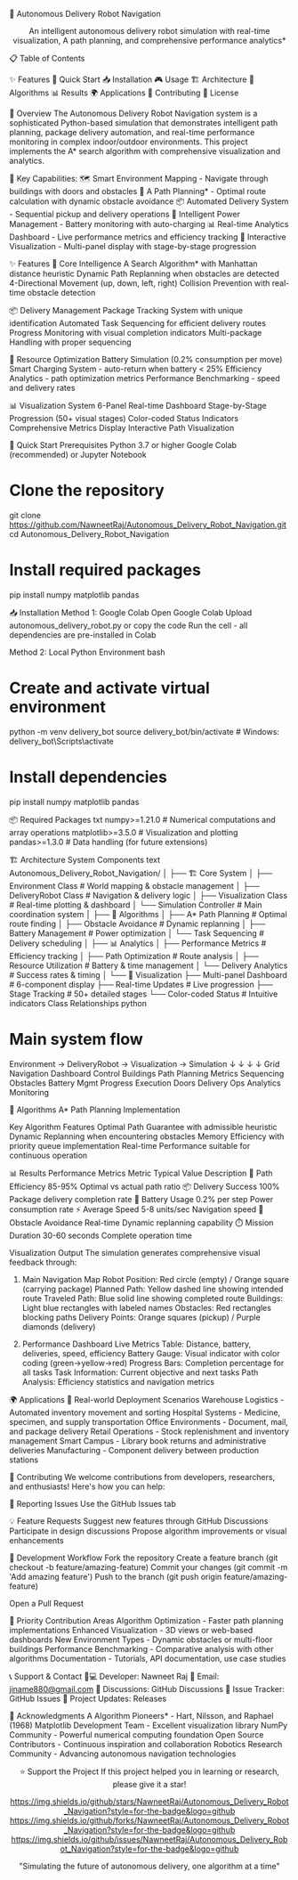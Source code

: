 🤖 Autonomous Delivery Robot Navigation
<div align="center">
    
An intelligent autonomous delivery robot simulation with real-time visualization, A path planning, and comprehensive performance analytics*

</div>
📋 Table of Contents

✨ Features
🚀 Quick Start
📥 Installation
🎮 Usage
🏗️ Architecture
🧠 Algorithms
📊 Results
🌍 Applications
🤝 Contributing
📜 License

🎯 Overview
The Autonomous Delivery Robot Navigation system is a sophisticated Python-based simulation that demonstrates intelligent path planning, package delivery automation, and real-time performance monitoring in complex indoor/outdoor environments. This project implements the A* search algorithm with comprehensive visualization and analytics.

🎯 Key Capabilities:
🗺️ Smart Environment Mapping - Navigate through buildings with doors and obstacles
🧭 A Path Planning* - Optimal route calculation with dynamic obstacle avoidance
📦 Automated Delivery System - Sequential pickup and delivery operations
🔋 Intelligent Power Management - Battery monitoring with auto-charging
📊 Real-time Analytics Dashboard - Live performance metrics and efficiency tracking
🎨 Interactive Visualization - Multi-panel display with stage-by-stage progression

✨ Features
🧠 Core Intelligence
A Search Algorithm* with Manhattan distance heuristic
Dynamic Path Replanning when obstacles are detected
4-Directional Movement (up, down, left, right)
Collision Prevention with real-time obstacle detection

📦 Delivery Management
Package Tracking System with unique identification
Automated Task Sequencing for efficient delivery routes
Progress Monitoring with visual completion indicators
Multi-package Handling with proper sequencing

🔋 Resource Optimization
Battery Simulation (0.2% consumption per move)
Smart Charging System - auto-return when battery < 25%
Efficiency Analytics - path optimization metrics
Performance Benchmarking - speed and delivery rates

📊 Visualization System
6-Panel Real-time Dashboard
Stage-by-Stage Progression (50+ visual stages)
Color-coded Status Indicators
Comprehensive Metrics Display
Interactive Path Visualization

🚀 Quick Start
Prerequisites
Python 3.7 or higher
Google Colab (recommended) or Jupyter Notebook


# Clone the repository
git clone https://github.com/NawneetRaj/Autonomous_Delivery_Robot_Navigation.git
cd Autonomous_Delivery_Robot_Navigation

# Install required packages
pip install numpy matplotlib pandas

📥 Installation
Method 1: Google Colab 
Open Google Colab
Upload autonomous_delivery_robot.py or copy the code
Run the cell - all dependencies are pre-installed in Colab

Method 2: Local Python Environment
bash
# Create and activate virtual environment
python -m venv delivery_bot
source delivery_bot/bin/activate  # Windows: delivery_bot\Scripts\activate

# Install dependencies
pip install numpy matplotlib pandas

📦 Required Packages
txt
numpy>=1.21.0      # Numerical computations and array operations
matplotlib>=3.5.0  # Visualization and plotting
pandas>=1.3.0      # Data handling (for future extensions)

🏗️ Architecture
System Components
text
Autonomous_Delivery_Robot_Navigation/
│
├── 🏗️ Core System
│   ├── Environment Class      # World mapping & obstacle management
│   ├── DeliveryRobot Class    # Navigation & delivery logic
│   ├── Visualization Class    # Real-time plotting & dashboard
│   └── Simulation Controller  # Main coordination system
│
├── 🧠 Algorithms
│   ├── A* Path Planning      # Optimal route finding
│   ├── Obstacle Avoidance    # Dynamic replanning
│   ├── Battery Management    # Power optimization
│   └── Task Sequencing       # Delivery scheduling
│
├── 📊 Analytics
│   ├── Performance Metrics   # Efficiency tracking
│   ├── Path Optimization     # Route analysis
│   ├── Resource Utilization  # Battery & time management
│   └── Delivery Analytics    # Success rates & timing
│
└── 🎨 Visualization
    ├── Multi-panel Dashboard # 6-component display
    ├── Real-time Updates     # Live progression
    ├── Stage Tracking        # 50+ detailed stages
    └── Color-coded Status    # Intuitive indicators
Class Relationships
python

# Main system flow
Environment → DeliveryRobot → Visualization → Simulation
     ↓              ↓              ↓             ↓
   Grid        Navigation       Dashboard     Control
 Buildings      Path Planning   Metrics       Sequencing
  Obstacles     Battery Mgmt    Progress      Execution
    Doors       Delivery Ops    Analytics     Monitoring
    
🧠 Algorithms
A* Path Planning Implementation

Key Algorithm Features
Optimal Path Guarantee with admissible heuristic
Dynamic Replanning when encountering obstacles
Memory Efficiency with priority queue implementation
Real-time Performance suitable for continuous operation

📊 Results
Performance Metrics
Metric	Typical Value	Description
🎯 Path Efficiency	85-95%	Optimal vs actual path ratio
📦 Delivery Success	100%	Package delivery completion rate
🔋 Battery Usage	0.2% per step	Power consumption rate
⚡ Average Speed	5-8 units/sec	Navigation speed
🚧 Obstacle Avoidance	Real-time	Dynamic replanning capability
⏱️ Mission Duration	30-60 seconds	Complete operation time

Visualization Output
The simulation generates comprehensive visual feedback through:

1. Main Navigation Map
Robot Position: Red circle (empty) / Orange square (carrying package)
Planned Path: Yellow dashed line showing intended route
Traveled Path: Blue solid line showing completed route
Buildings: Light blue rectangles with labeled names
Obstacles: Red rectangles blocking paths
Delivery Points: Orange squares (pickup) / Purple diamonds (delivery)

2. Performance Dashboard
Live Metrics Table: Distance, battery, deliveries, speed, efficiency
Battery Gauge: Visual indicator with color coding (green→yellow→red)
Progress Bars: Completion percentage for all tasks
Task Information: Current objective and next tasks
Path Analysis: Efficiency statistics and navigation metrics

🌍 Applications
🏢 Real-world Deployment Scenarios
Warehouse Logistics - Automated inventory movement and sorting
Hospital Systems - Medicine, specimen, and supply transportation
Office Environments - Document, mail, and package delivery
Retail Operations - Stock replenishment and inventory management
Smart Campus - Library book returns and administrative deliveries
Manufacturing - Component delivery between production stations


🤝 Contributing
We welcome contributions from developers, researchers, and enthusiasts! Here's how you can help:

🐛 Reporting Issues
Use the GitHub Issues tab

💡 Feature Requests
Suggest new features through GitHub Discussions
Participate in design discussions
Propose algorithm improvements or visual enhancements

🔧 Development Workflow
Fork the repository
Create a feature branch (git checkout -b feature/amazing-feature)
Commit your changes (git commit -m 'Add amazing feature')
Push to the branch (git push origin feature/amazing-feature)

Open a Pull Request

🎯 Priority Contribution Areas
Algorithm Optimization - Faster path planning implementations
Enhanced Visualization - 3D views or web-based dashboards
New Environment Types - Dynamic obstacles or multi-floor buildings
Performance Benchmarking - Comparative analysis with other algorithms
Documentation - Tutorials, API documentation, use case studies


📞 Support & Contact
👨💻 Developer: Nawneet Raj
📧 Email: jiname880@gmail.com
💬 Discussions: GitHub Discussions
🐛 Issue Tracker: GitHub Issues
🔄 Project Updates: Releases

🙏 Acknowledgments
A Algorithm Pioneers* - Hart, Nilsson, and Raphael (1968)
Matplotlib Development Team - Excellent visualization library
NumPy Community - Powerful numerical computing foundation
Open Source Contributors - Continuous inspiration and collaboration
Robotics Research Community - Advancing autonomous navigation technologies

<div align="center">
⭐ Support the Project
If this project helped you in learning or research, please give it a star!

https://img.shields.io/github/stars/NawneetRaj/Autonomous_Delivery_Robot_Navigation?style=for-the-badge&logo=github
https://img.shields.io/github/forks/NawneetRaj/Autonomous_Delivery_Robot_Navigation?style=for-the-badge&logo=github
https://img.shields.io/github/issues/NawneetRaj/Autonomous_Delivery_Robot_Navigation?style=for-the-badge&logo=github

"Simulating the future of autonomous delivery, one algorithm at a time"

</div>
